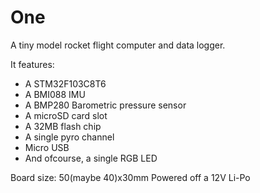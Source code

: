 # One
 A tiny model rocket flight computer and data logger.
 
 It features:
 - A STM32F103C8T6
 - A BMI088 IMU
 - A BMP280 Barometric pressure sensor
 - A microSD card slot
 - A 32MB flash chip
 - A single pyro channel 
 - Micro USB
 - And ofcourse, a single RGB LED

 Board size:
 50(maybe 40)x30mm
 Powered off a 12V Li-Po 
